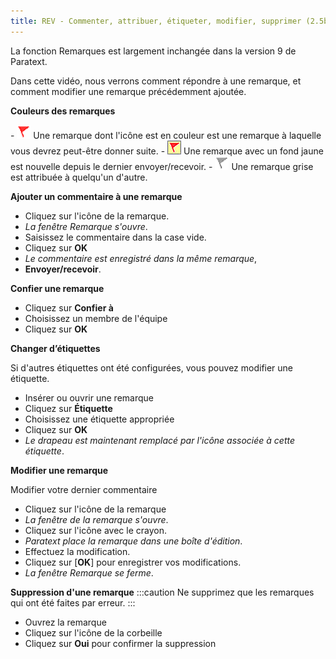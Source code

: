 ```yaml
---
title: REV - Commenter, attribuer, étiqueter, modifier, supprimer (2.5b)
---
```

La fonction Remarques est largement inchangée dans la version 9 de Paratext.

Dans cette vidéo, nous verrons comment répondre à une remarque, et comment modifier une remarque précédemment ajoutée.

**Couleurs des remarques**

- ![](../media/af2265719adde77e6c37fe29d53837a0.png) 
Une remarque dont l'icône est en couleur est une remarque à laquelle vous devrez peut-être donner suite.
- ![](../media/d75a709de0625acdd2d5606b881713c7.jpeg)  Une remarque avec un fond jaune est nouvelle depuis le dernier envoyer/recevoir.
- ![](../media/52011900797d9603380805140bdf824b.png)  Une remarque grise est attribuée à quelqu'un d'autre.

**Ajouter un commentaire à une remarque**

-   Cliquez sur l'icône de la remarque.
   -  *La fenêtre Remarque s'ouvre*.
-   Saisissez le commentaire dans la case vide.
-   Cliquez sur **OK**
   -  *Le commentaire est enregistré dans la même remarque*,
-   **Envoyer/recevoir**.

**Confier une remarque**

-   Cliquez sur **Confier à**
-   Choisissez un membre de l'équipe
-   Cliquez sur **OK**

**Changer d’étiquettes**

Si d'autres étiquettes ont été configurées, vous pouvez modifier une étiquette.

-   Insérer ou ouvrir une remarque
-   Cliquez sur **Étiquette**
-   Choisissez une étiquette appropriée
-   Cliquez sur **OK**
   -  *Le drapeau est maintenant remplacé par l'icône associée à cette étiquette*.

**Modifier une remarque**

Modifier votre dernier commentaire

-   Cliquez sur l'icône de la remarque
   -  *La fenêtre de la remarque s'ouvre*.
-   Cliquez sur l'icône avec le crayon.
   -  *Paratext place la remarque dans une boîte d'édition*.
-   Effectuez la modification.
-   Cliquez sur [**OK**] pour enregistrer vos modifications.
   -  *La fenêtre Remarque se ferme*.

**Suppression d'une remarque**
:::caution
Ne supprimez que les remarques qui ont été faites par erreur.
:::
-   Ouvrez la remarque
-   Cliquez sur l'icône de la corbeille
-   Cliquez sur **Oui** pour confirmer la suppression
